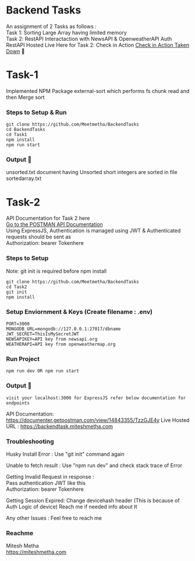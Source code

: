
# Backend Tasks

An assignment of 2 Tasks as follows :   
Task 1: Sorting Large Array having limited memory  
Task 2: RestAPI Interactaction with NewsAPI & OpenweatherAPI Auth
RestAPI Hosted Live Here for Task 2: Check in Action [Check in Action Taken Down](https://backendtask.miteshmetha.com) 🥳 

# Task-1

Implemented NPM Package external-sort which performs fs chunk read and then Merge sort  

### Steps to Setup & Run

```
git clone https://github.com/Meetmetha/BackendTasks
cd BackendTasks
cd Task1
npm install
npm run start
```

### Output 🥳

unsorted.txt document having Unsorted short integers are sorted in file sortedarray.txt

# Task-2 
API Documentation for Task 2 here   
[Go to the POSTMAN API Documentation](https://documenter.getpostman.com/view/14843355/TzzGJE4y)  
Using ExpressJS, Authentication is managed using JWT & Authenticated requests should be sent as  
Authorization: bearer Tokenhere

### Steps to Setup
Note: git init is required before npm install

```
git clone https://github.com/Meetmetha/BackendTasks
cd Task2
git init
npm install
```

### Setup Enviornment & Keys (Create filename : .env)
```
PORT=3000
MONGODB_URL=mongodb://127.0.0.1:27017/dbname
JWT_SECRET=ThisIsMySecretJWT
NEWSAPIKEY=API key from newsapi.org
WEATHERAPI=API key from openweathermap.org
```

### Run Project
```
npm run dev OR npm run start
```

### Output 🥳
```
visit your localhost:3000 for ExpressJS refer below documentation for endpoints
```
API Documentation: https://documenter.getpostman.com/view/14843355/TzzGJE4y
Live Hosted URL : https://backendtask.miteshmetha.com

### Troubleshooting 
Husky Install Error :
Use "git init" command again 

Unable to fetch result :
Use "npm run dev" and check stack trace of Error

Getting Invalid Request in response :  
Pass authentication JWT like this   
Authorization: bearer Tokenhere

Getting Session Expired:
Change devicehash header (This is because of Auth Logic of device)
Reach me if needed info about It

Any other Issues :
Feel free to reach me

### Reachme

Mitesh Metha  
https://miteshmetha.com



